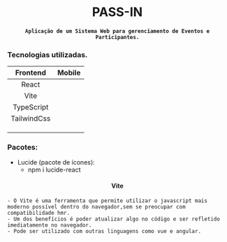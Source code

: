 <h1 align="center">PASS-IN </h1>

<h4 align="center">  
	
	Aplicação de um Sistema Web para gerenciamento de Eventos e Participantes.

</h4>

### Tecnologias utilizadas. 

|  Frontend    |  Mobile      |
| :----------: | :----------: |
| React        |              |
| Vite         |              |
| TypeScript   |              |
| TailwindCss  |              |
|              |              |
|              |              |
|              |              |

### Pacotes:

- Lucide (pacote de ícones):
  - npm i lucide-react

<h4 align="center">  Vite </h4> 

	- O Vite é uma ferramenta que permite utilizar o javascript mais moderno possível dentro do navegador,sem se preocupar com compatibilidade hmr.
	- Um dos benefícios é poder atualizar algo no código e ser refletido imediatamente no navegador.
	- Pode ser utilizado com outras linguagens como vue e angular.
